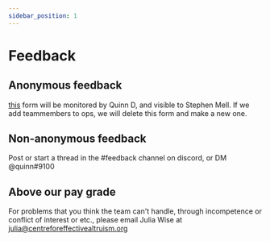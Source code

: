 ```yaml
---
sidebar_position: 1
---
```


# Feedback

## Anonymous feedback
[this](https://docs.google.com/forms/d/e/1FAIpQLSdWmOslh4je1YL-aPzKx3HIY7Ky726uV7CLzTT6BgciLwfo7w/viewform?usp=sf_link) form will be monitored by Quinn D, and visible to Stephen Mell. If we add teammembers to ops, we will delete this form and make a new one. 

## Non-anonymous feedback
Post or start a thread in the #feedback channel on discord, or DM @quinn#9100 

## Above our pay grade
For problems that you think the team can't handle, through incompetence or conflict of interest or etc., please email Julia Wise at julia@centreforeffectivealtruism.org

